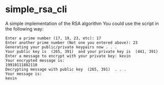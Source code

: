 # simple_rsa_cli
A simple implementation of the RSA algorithm
You could use the script in the following way:

```
Enter a prime number (17, 19, 23, etc): 17
Enter another prime number (Not one you entered above): 23
Generating your public/private keypairs now . . .
Your public key is  (265, 391)  and your private key is  (441, 391)
Enter a message to encrypt with your private key: kevin
Your encrypted message is:
19910111882110
Decrypting message with public key  (265, 391)  . . .
Your message is:
kevin
```

